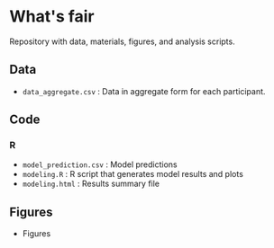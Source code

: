 # What's fair
Repository with data, materials, figures, and analysis scripts.

## Data 

- `data_aggregate.csv` : Data in aggregate form for each participant. 

## Code 

### R 

- `model_prediction.csv` : Model predictions 
- `modeling.R` : R script that generates model results and plots
- `modeling.html` : Results summary file

## Figures 

- Figures 


